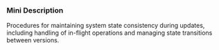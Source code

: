 ### Mini Description

Procedures for maintaining system state consistency during updates, including handling of in-flight operations and managing state transitions between versions.

